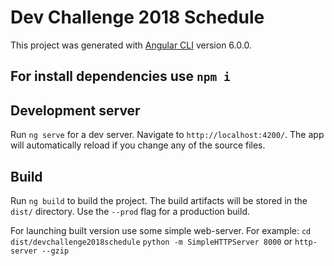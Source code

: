 # Dev Challenge 2018 Schedule

This project was generated with [Angular CLI](https://github.com/angular/angular-cli) version 6.0.0.

## For install dependencies use `npm i`

## Development server

Run `ng serve` for a dev server. Navigate to `http://localhost:4200/`. The app will automatically reload if you change any of the source files.

## Build

Run `ng build` to build the project. The build artifacts will be stored in the `dist/` directory. Use the `--prod` flag for a production build.

For launching built version use some simple web-server. For example:
`cd dist/devchallenge2018schedule`
`python -m SimpleHTTPServer 8000` or `http-server --gzip`

